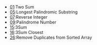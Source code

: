 
- [01](https://github.com/hello02923/lai/blob/master/Leetcode/01%23_Two%20Sum_06170108.py):Two Sum
- [05](https://github.com/hello02923/lai/blob/master/Leetcode/05%23_Longest%20Palindromic%20Substring_06170108.py):Longest Palindromic Substring
- [07](https://github.com/hello02923/lai/blob/master/Leetcode/07%23_Reverse%20Integer_06170108.py):Reverse Integer
- [09](https://github.com/hello02923/lai/blob/master/Leetcode/09%23_Palindrome%20Number_06170108.py):Palindrome Number
- [15](Leetcode/15#_3Sum_06170108.py):3Sum
- [16](https://github.com/hello02923/lai/blob/master/Leetcode/16%23_3Sum%20Closest_06170108.py):3Sum Closest
- [26](https://github.com/hello02923/lai/blob/master/Leetcode/26%23_Remove%20Duplicates%20from%20Sorted%20Array_06170108.py):Remove Duplicates from Sorted Array
